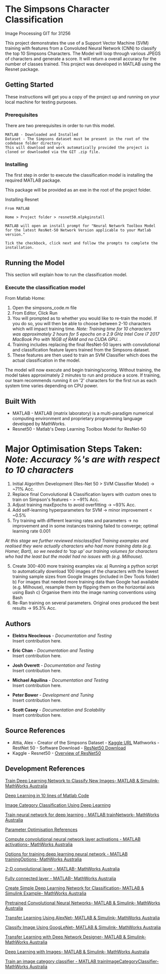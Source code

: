 # The Simpsons Character Classification

Image Processing GIT for 31256

This project demonstrates the use of a Support Vector Machine (SVM) training with features from a Convoluted Neural Network (CNN)
to classify the top 10 Simpsons Characters. The Model will loop through various JPEGS of characters and generate a score. It will
return a overall accuracy for the number of classes trained. This project was developed in MATLAB using the Resnet package.
 

## Getting Started

These instructions will get you a copy of the project up and running on your local machine for testing purposes.

### Prerequisites

There are two prerequisites in order to run this model.

```
MATLAB - Downloaded and Installed
Dataset - The Simpsons dataset must be present in the root of the codebase folder directory. 
This will download and work automatically provided the project is cloned or downloaded via the GIT .zip file.
```

### Installing

The first step in order to execute the classification model is installing the required MATLAB package.

This package will be provided as an exe in the root of the project folder.

Installing Resnet

```
From MATLAB

Home > Project folder > resnet50.mlpkginstall

MATLAB will open an install prompt for "Neural Network Toolbox Model for the latest ResNet-50 Network Version applicable to your Matlab version."

Tick the checkbock, click next and follow the prompts to complete the installation.
```

## Running the Model

This section will explain how to run the classification model.

### Execute the classification model

From Matlab Home:

1. Open the simpsons_code.m file
2. From Editor, Click Run
3. You will prompted as to whether you would like to re-train the model. If you do so, you will then be able to choose between 2-10 characters which will impact training time. 
<em>Note: Training time for 10 characters was approximately 2 hours for 5 epochs on a 2.9 GHz Intel Core i7 2017 MacBook Pro with 16GB of RAM and no CUDA GPU. </em>.  
4. Training includes replacing the final ResNet-50 layers with convolutional and classification feature layers trained from the Simpsons dataset.
5. These features are then used to train an SVM Classifier which does the actual classification in the model.

The model will now execute and begin training/scoring. Without training, the model takes approximately 2 minutes to run and produce a score. If training, our team recommends running it on '2' characters for the first run as each system time varies depending on CPU power.

## Built With

*  MATLAB - MATLAB (matrix laboratory) is a multi-paradigm numerical computing environment and proprietary programming language developed by MathWorks.
*  Resnet50 -  Matlab's Deep Learning Toolbox Model for ResNet-50

# Major Optimisation Steps Taken:	<em>Note: Accuracy %'s are with respect to 10 characters</em>
1. Initial Algorithm Development (Res-Net 50 > SVM Classifier Model)  -> ~71% Acc.
2. Replace final Convolutional & Classification layers with custom ones to train on Simpson's features - > ~91% Acc.
3. Adjust training maxEpochs to avoid overfitting -> ~93% Acc.
4. Add self-learning hyperparameters for SVM -> minor improvement < ~0.5%
5. Try training with different learning rates and parameters -> no improvement and in some instances training failed to converge; optimal learning rate 0.001

<em> At this stage we further reviewed misclassified Training examples and realised they were actually characters who had more training data (e.g. Homer, Bart), so we needed to 'top up' our training volumes for characters who had the least but the model had no issues with (e.g. Milhouse).</em>

5. Create 300-400 more training examples via:
	a) Running a python script to automatically download 100 images of the characters with the lowest training sample sizes from Google Images (included in Dev Tools folder)
	b) For images that needed more training data than Google had available (e.g. Milhouse), resample them by flipping them on the horizontal axis using Bash
	c) Organise them into the image naming conventions using Bash
6. Re-Ran training on several parameters. Original ones produced the best results -> 95.3% Acc.

## Authors

* **Elektra Neocleous** - *Documentation and Testing*  
	Insert contribution here.
  
* **Eric Chan** - *Documentation and Testing*  
	Insert contribution here. 
  	
* **Josh Overett** - *Documentation and Testing*   
	Insert contribution here.
  	
* **Michael Aquilina** - *Documentation and Testing*   
	Insert contribution here.
  	
* **Peter Bower** - *Development and Tuning*   
	Insert contribution here.
  
* **Scott Casey** - *Documentation and Scalability*   
	Insert contribution here.
	

## Source References

* Attia, Alex - Creator of the Simpsons Dataset - [Kaggle URL](https://www.kaggle.com/alexattia/the-simpsons-characters-dataset)
Mathworks - RestNet 50 - Software Download - [ResNet50 Download](https://au.mathworks.com/matlabcentral/fileexchange/64626-deep-learning-toolbox-model-for-resnet-50-network)
* Kaggle - Resnet50 - [Overview of ResNet50](https://www.kaggle.com/keras/resnet50)


## Development References
[Train Deep Learning Network to Classify New Images- MATLAB & Simulink- MathWorks Australia](https://au.mathworks.com/help/deeplearning/examples/train-deep-learning-network-to-classify-new-images.html)

[Deep Learning in 10 lines of Matlab Code](https://blogs.mathworks.com/pick/2017/02/24/deep-learning-transfer-learning-in-10-lines-of-matlab-code/)

[Image Category Classification Using Deep Learning](https://www.mathworks.com/examples/matlab-computer-vision/mw/vision-ex77068225-image-category-classification-using-deep-learning#17)

[Train neural network for deep learning - MATLAB trainNetwork- MathWorks Australia](https://au.mathworks.com/help/deeplearning/ref/trainnetwork.html#bu6sn60-2)

[Parameter Optimisation References](https://towardsdatascience.com/understanding-learning-rates-and-how-it-improves-performance-in-deep-learning-d0d4059c1c10)

[Compute convolutional neural network layer activations - MATLAB activations- MathWorks Australia](https://au.mathworks.com/help/deeplearning/ref/activations.html)

[Options for training deep learning neural network - MATLAB trainingOptions- MathWorks Australia](https://au.mathworks.com/help/deeplearning/ref/trainingoptions.html)

[2-D convolutional layer - MATLAB- MathWorks Australia](https://au.mathworks.com/help/deeplearning/ref/nnet.cnn.layer.convolution2dlayer.html#mw_308497ca-95e8-402a-9c40-18157b47a74a)

[Fully connected layer - MATLAB- MathWorks Australia](https://au.mathworks.com/help/deeplearning/ref/nnet.cnn.layer.fullyconnectedlayer.html#mw_bac20c29-f95b-423a-816a-428fc8e0463e)

[Create Simple Deep Learning Network for Classification- MATLAB & Simulink Example- MathWorks Australia](https://au.mathworks.com/help/deeplearning/examples/create-simple-deep-learning-network-for-classification.html)

[Pretrained Convolutional Neural Networks- MATLAB & Simulink- MathWorks Australia](https://au.mathworks.com/help/deeplearning/ug/pretrained-convolutional-neural-networks.html)

[Transfer Learning Using AlexNet- MATLAB & Simulink- MathWorks Australia](https://au.mathworks.com/help/deeplearning/examples/transfer-learning-using-alexnet.html)

[Classify Image Using GoogLeNet- MATLAB & Simulink- MathWorks Australia](https://au.mathworks.com/help/deeplearning/examples/classify-image-using-googlenet.html)

[Transfer Learning with Deep Network Designer- MATLAB & Simulink- MathWorks Australia](https://au.mathworks.com/help/deeplearning/ug/transfer-learning-with-deep-network-designer.html)

 [Deep Learning with Images- MATLAB & Simulink- MathWorks Australia](https://au.mathworks.com/help/deeplearning/deep-learning-with-images.html)
 
[Train an image category classifier - MATLAB trainImageCategoryClassifier- MathWorks Australia](http://au.mathworks.com/help/vision/ref/trainimagecategoryclassifier.html)
